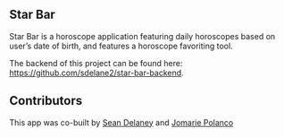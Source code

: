 ## Star Bar

Star Bar is a horoscope application featuring daily horoscopes based on user’s date of birth, and features a horoscope favoriting tool. 


The backend of this project can be found here: https://github.com/sdelane2/star-bar-backend.

## Contributors
This app was co-built by [Sean Delaney](https://github.com/sdelane2) and [Jomarie Polanco](https://github.com/jomariepolanco)


